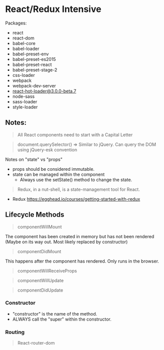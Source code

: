 # React/Redux Intensive

Packages:
- react
- react-dom
- babel-core
- babel-loader
- babel-preset-env 
- babel-preset-es2015 
- babel-preset-react 
- babel-preset-stage-2 
- css-loader 
- webpack
- webpack-dev-server
- react-hot-loader@3.0.0-beta.7
- node-sass
- sass-loader
- style-loader

## Notes:

> All React components need to start with a Capital Letter

> 	document.querySelector()  => Similar to jQuery.  Can query the DOM using jQuery-esk convention

Notes on "state" vs "props"
- props should be considered immutable.
- state can be managed within the component
    - Always use the setState() method to change the state.

> 	Redux, in a nut-shell, is a state-management tool for React.
-	Redux https://egghead.io/courses/getting-started-with-redux



## Lifecycle Methods

> componentWillMount

The component has been created in memory but has not been rendered
(Maybe on its way out.  Most likely replaced by constructor)

>componentDidMount

This happens after the component has rendered.  Only runs in the browser.
		
>	componentWillReceiveProps

> 	componentWillUpdate

>	componentDidUpdate

### Constructor
- "constructor" is the name of the method.
- ALWAYS call the "super" within the constructor.

### Routing
            
>React-router-dom


